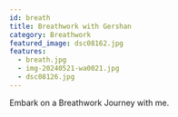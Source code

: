 ```yaml
---
id: breath
title: Breathwork with Gershan
category: Breathwork
featured_image: dsc08162.jpg
features:
  - breath.jpg
  - img-20240521-wa0021.jpg
  - dsc08126.jpg
---
```

Embark on a Breathwork Journey with me.
